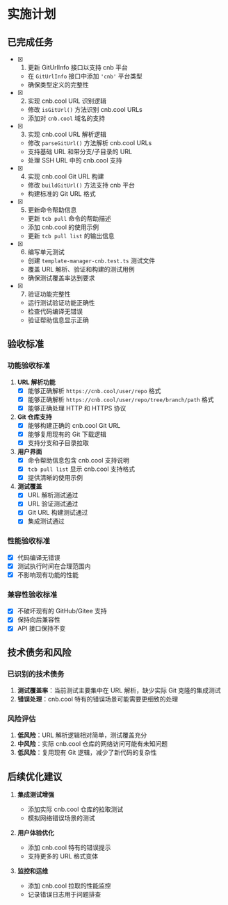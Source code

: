# 实施计划

## 已完成任务

- [x] 1. 更新 GitUrlInfo 接口以支持 cnb 平台
  - 在 `GitUrlInfo` 接口中添加 `'cnb'` 平台类型
  - 确保类型定义的完整性

- [x] 2. 实现 cnb.cool URL 识别逻辑
  - 修改 `isGitUrl()` 方法识别 cnb.cool URLs
  - 添加对 `cnb.cool` 域名的支持

- [x] 3. 实现 cnb.cool URL 解析逻辑
  - 修改 `parseGitUrl()` 方法解析 cnb.cool URLs
  - 支持基础 URL 和带分支/子目录的 URL
  - 处理 SSH URL 中的 cnb.cool 支持

- [x] 4. 实现 cnb.cool Git URL 构建
  - 修改 `buildGitUrl()` 方法支持 cnb 平台
  - 构建标准的 Git URL 格式

- [x] 5. 更新命令帮助信息
  - 更新 `tcb pull` 命令的帮助描述
  - 添加 cnb.cool 的使用示例
  - 更新 `tcb pull list` 的输出信息

- [x] 6. 编写单元测试
  - 创建 `template-manager-cnb.test.ts` 测试文件
  - 覆盖 URL 解析、验证和构建的测试用例
  - 确保测试覆盖率达到要求

- [x] 7. 验证功能完整性
  - 运行测试验证功能正确性
  - 检查代码编译无错误
  - 验证帮助信息显示正确

## 验收标准

### 功能验收标准
1. **URL 解析功能**
   - [x] 能够正确解析 `https://cnb.cool/user/repo` 格式
   - [x] 能够正确解析 `https://cnb.cool/user/repo/tree/branch/path` 格式
   - [x] 能够正确处理 HTTP 和 HTTPS 协议

2. **Git 仓库支持**
   - [x] 能够构建正确的 cnb.cool Git URL
   - [x] 能够复用现有的 Git 下载逻辑
   - [x] 支持分支和子目录拉取

3. **用户界面**
   - [x] 命令帮助信息包含 cnb.cool 支持说明
   - [x] `tcb pull list` 显示 cnb.cool 支持格式
   - [x] 提供清晰的使用示例

4. **测试覆盖**
   - [x] URL 解析测试通过
   - [x] URL 验证测试通过
   - [x] Git URL 构建测试通过
   - [x] 集成测试通过

### 性能验收标准
- [x] 代码编译无错误
- [x] 测试执行时间在合理范围内
- [x] 不影响现有功能的性能

### 兼容性验收标准
- [x] 不破坏现有的 GitHub/Gitee 支持
- [x] 保持向后兼容性
- [x] API 接口保持不变

## 技术债务和风险

### 已识别的技术债务
1. **测试覆盖率**：当前测试主要集中在 URL 解析，缺少实际 Git 克隆的集成测试
2. **错误处理**：cnb.cool 特有的错误场景可能需要更细致的处理

### 风险评估
1. **低风险**：URL 解析逻辑相对简单，测试覆盖充分
2. **中风险**：实际 cnb.cool 仓库的网络访问可能有未知问题
3. **低风险**：复用现有 Git 逻辑，减少了新代码的复杂性

## 后续优化建议

1. **集成测试增强**
   - 添加实际 cnb.cool 仓库的拉取测试
   - 模拟网络错误场景的测试

2. **用户体验优化**
   - 添加 cnb.cool 特有的错误提示
   - 支持更多的 URL 格式变体

3. **监控和运维**
   - 添加 cnb.cool 拉取的性能监控
   - 记录错误日志用于问题排查




